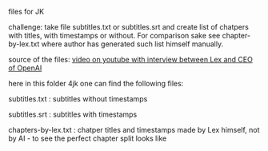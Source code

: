 files for JK

challenge: take file subtitles.txt or subtitles.srt
and create list of chatpers with titles, 
with timestamps or without. For comparison sake
see chapter-by-lex.txt where author has 
generated such list himself manually.

source of the files: [video on youtube with interview between Lex and CEO of OpenAI](https://www.youtube.com/watch?v=L_Guz73e6fw)

here in this folder 4jk one can find the following files:

subtitles.txt : subtitles without timestamps 

subtitles.srt : subtitles with timestamps

chapters-by-lex.txt : chatper titles and timestamps made by Lex himself, not by AI - to see the perfect chapter split looks like

